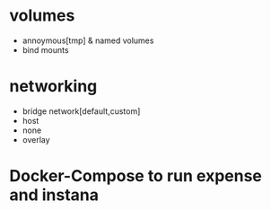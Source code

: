 # volumes
- annoymous[tmp] & named volumes
- bind mounts
# networking
- bridge network[default,custom]
- host
- none
- overlay
# Docker-Compose to run expense and instana